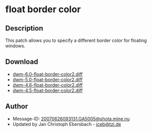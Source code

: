 # float border color #

## Description ##

This patch allows you to specify a different border color for floating windows.

## Download ##
 * [dwm-6.0-float-border-color2.diff][4]
 * [dwm-5.0-float-border-color2.diff][3]
 * [dwm-4.6-float-border-color2.diff][2]
 * [dwm-4.5-float-border-color2.diff][1]

## Author ##
 * Message-ID: <20070626093131.GA5005@shota.mine.nu>
 * Updated by Jan Christoph Ebersbach - <jceb@tzi.de>

[1]: http://www.e-jc.de/dwm/4.5/dwm-4.5-tip_ac233c362502-float-border-color2.diff
[2]: http://www.e-jc.de/dwm/4.6/current/dwm-4.6-float-border-color2.diff
[3]: http://www.e-jc.de/dwm/5.0/current/dwm-5.0-float-border-color2.diff
[4]: dwm-6.0-float_border_color2.diff
